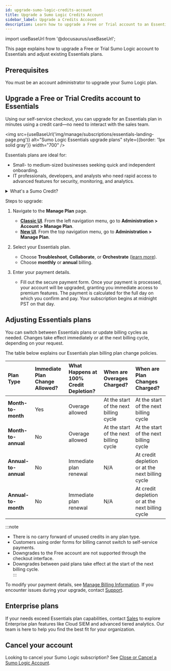 ```yaml
---
id: upgrade-sumo-logic-credits-account
title: Upgrade a Sumo Logic Credits Account
sidebar_label: Upgrade a Credits Account
description: Learn how to upgrade a Free or Trial account to an Essentials subscription.
---
```


import useBaseUrl from '@docusaurus/useBaseUrl';

This page explains how to upgrade a Free or Trial Sumo Logic account to Essentials and adjust existing Essentials plans.

## Prerequisites

You must be an account administrator to upgrade your Sumo Logic plan.

## Upgrade a Free or Trial Credits account to Essentials

Using our self-service checkout, you can upgrade for an Essentials plan in minutes using a credit card—no need to interact with the sales team.

<img src={useBaseUrl('img/manage/subscriptions/essentials-landing-page.png')} alt="Sumo Logic Essentials upgrade plans" style={{border: '1px solid gray'}} width="700" />

Essentials plans are ideal for:  
- Small- to medium-sized businesses seeking quick and independent onboarding.  
- IT professionals, developers, and analysts who need rapid access to advanced features for security, monitoring, and analytics.

<details>
<summary>What's a Sumo Credit?</summary>

Sumo Credit is a unit of measure used to flexibly pay for any products (e.g., logs, metrics, storage) within your plan. It allows you to allocate resources as needed, helping to avoid unnecessary waste.

</details>

Steps to upgrade:

1. Navigate to the **Manage Plan** page.
   * **[Classic UI](/docs/get-started/sumo-logic-ui-classic)**. From the left navigation menu, go to **Administration > Account > Manage Plan**.  
   * **[New UI](/docs/get-started/sumo-logic-ui)**. From the top navigation menu, go to **Administration > Manage Plan**.

1. Select your Essentials plan.
   - Choose **Troubleshoot**, **Collaborate**, or **Orchestrate** ([learn more](/docs/manage/manage-subscription/sumo-logic-credits-accounts/#essentials)).
   - Choose **monthly** or **annual** billing.

1. Enter your payment details.
   - Fill out the secure payment form. Once your payment is processed, your account will be upgraded, granting you immediate access to premium features. The payment is calculated for the full day on which you confirm and pay. Your subscription begins at midnight PST on that day.

## Adjusting Essentials plans

You can switch between Essentials plans or update billing cycles as needed. Changes take effect immediately or at the next billing cycle, depending on your request.

The table below explains our Essentials plan billing plan change policies.

| Plan Type           | Immediate Plan Change Allowed? | What Happens at 100% Credit Depletion? | When are Overages Charged?            | When are Plan Changes Charged?               |
|:--------------------------|:------------------------------------|:--------------------------------------------|:-------------------------------------------|:--------------------------------------------------|
| **Month-to-month**       | Yes                                | Overage allowed                            | At the start of the next billing cycle     | At the start of the next billing cycle           |
| **Month-to-annual**      | No                                 | Overage allowed                            | At the start of the next billing cycle     | At the start of the next billing cycle           |
| **Annual-to-annual**     | No                                 | Immediate plan renewal                     | N/A                                        | At credit depletion or at the next billing cycle |
| **Annual-to-month**      | No                                 | Immediate plan renewal                     | N/A                                        | At credit depletion or at the next billing cycle |

:::note  
- There is no carry forward of unused credits in any plan type.  
- Customers using order forms for billing cannot switch to self-service payments.  
- Downgrades to the Free account are not supported through the checkout interface.  
- Downgrades between paid plans take effect at the start of the next billing cycle.  
:::

To modify your payment details, see [Manage Billing Information](/docs/manage/manage-subscription/manage-billing-information). If you encounter issues during your upgrade, contact [Support](https://support.sumologic.com/support/s/).

## Enterprise plans

If your needs exceed Essentials plan capabilities, contact [Sales](https://www.sumologic.com/contact-us/) to explore Enterprise plan features like Cloud SIEM and advanced tiered analytics. Our team is here to help you find the best fit for your organization.

## Cancel your account

Looking to cancel your Sumo Logic subscription? See [Close or Cancel a Sumo Logic Account](close-cancel-sumo-account.md).
